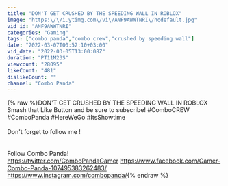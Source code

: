 ```yaml
---
title: "DON'T GET CRUSHED BY THE SPEEDING WALL IN ROBLOX"
image: "https:\/\/i.ytimg.com\/vi\/ANF9AWWTNRI\/hqdefault.jpg"
vid_id: "ANF9AWWTNRI"
categories: "Gaming"
tags: ["combo panda","combo crew","crushed by speeding wall"]
date: "2022-03-07T00:52:10+03:00"
vid_date: "2022-03-05T13:00:08Z"
duration: "PT11M23S"
viewcount: "28095"
likeCount: "481"
dislikeCount: ""
channel: "Combo Panda"
---
```

{% raw %}DON'T GET CRUSHED BY THE SPEEDING WALL IN ROBLOX Smash that Like Button and be sure to subscribe! #ComboCREW #ComboPanda #HereWeGo #ItsShowtime<br /><br />Don't forget to follow me ! <br /><br /><br />Follow Combo Panda!<br /><a rel="nofollow" target="blank" href="https://twitter.com/ComboPandaGamer">https://twitter.com/ComboPandaGamer</a> <a rel="nofollow" target="blank" href="https://www.facebook.com/Gamer-Combo-Panda-107495383262483/">https://www.facebook.com/Gamer-Combo-Panda-107495383262483/</a><br /><a rel="nofollow" target="blank" href="https://www.instagram.com/combopanda/">https://www.instagram.com/combopanda/</a>{% endraw %}
